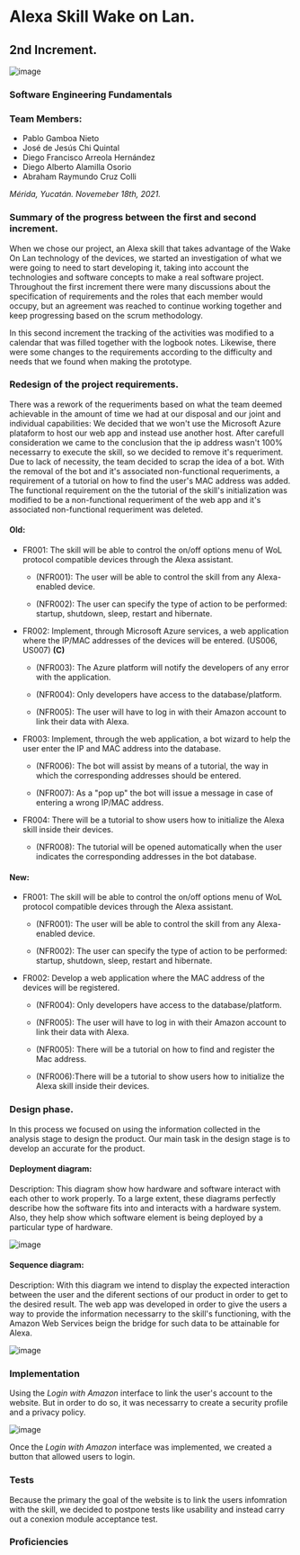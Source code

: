 # Alexa Skill Wake on Lan.

## 2nd Increment.

![image](https://i.imgur.com/SqLLo7gl.png)


### Software Engineering Fundamentals

### Team Members: 

* Pablo Gamboa Nieto
* José de Jesús Chi Quintal
* Diego Francisco Arreola Hernández
* Diego Alberto Alamilla Osorio
* Abraham Raymundo Cruz Colli


*Mérida, Yucatán. Novemeber 18th, 2021.*


### Summary of the progress between the first and second increment. 

When we chose our project, an Alexa skill that takes advantage of the Wake On Lan technology of the devices, we started an investigation of what we were going to need to start developing it, taking into account the technologies and software concepts to make a real software project.
Throughout the first increment there were many discussions about the specification of requirements and the roles that each member would occupy, but an agreement was reached to continue working together and keep progressing based on the scrum methodology.

In this second increment the tracking of the activities was modified to a calendar that was filled together with the logbook notes. Likewise, there were some changes to the requirements according to the difficulty and needs that we found when making the prototype.

### Redesign of the project requirements.

There was a rework of the requeriments based on what the team deemed achievable in the amount of time we had at our disposal and our joint and individual capabilities: We decided that we won't use the Microsoft Azure plataform to host our web app and instead use another host. After carefull consideration we came to the conclusion that the ip address wasn't 100% necessarry to execute the skill, so we decided to remove it's requeriment. Due to lack of necessity, the team decided to scrap the idea of a bot. With the
removal of the bot and it's associated non-functional requeriments, a requirement of a tutorial on how to find the user's MAC address was added. The functional requirement on the the tutorial of the skill's initialization was modified to be a non-functional requeriment of the web app and it's associated non-functional requeriment was deleted.

#### Old:

* FR001: The skill will be able to control the on/off options menu of WoL protocol compatible devices through the Alexa assistant. 

   * (NFR001): The user will be able to control the skill from any Alexa-enabled device. 

   * (NFR002): The user can specify the type of action to be performed: startup, shutdown, sleep, restart and hibernate. 

* FR002: Implement, through Microsoft Azure services, a web application where the IP/MAC addresses of the devices will be entered. 
(US006, US007) **(C)**

   * (NFR003): The Azure platform will notify the developers of any error with the application. 
   
   * (NFR004): Only developers have access to the database/platform. 
   
   * (NFR005): The user will have to log in with their Amazon account to link their data with Alexa. 

* FR003: Implement, through the web application, a bot wizard to help the user enter the IP and MAC address into the database.  

   * (NFR006): The bot will assist by means of a tutorial, the way in which the corresponding addresses should be entered. 

   * (NFR007): As a "pop up" the bot will issue a message in case of entering a wrong IP/MAC address. 

* FR004: There will be a tutorial to show users how to initialize the Alexa skill inside their devices.

   * (NFR008): The tutorial will be opened automatically when the user indicates the corresponding addresses in the bot database. 

#### New:

* FR001: The skill will be able to control the on/off options menu of WoL protocol compatible devices through the Alexa assistant. 

  * (NFR001): The user will be able to control the skill from any Alexa-enabled device. 

  * (NFR002): The user can specify the type of action to be performed: startup, shutdown, sleep, restart and hibernate. 

* FR002: Develop a web application where the MAC address of the devices will be registered. 

  * (NFR004): Only developers have access to the database/platform. 

  * (NFR005): The user will have to log in with their Amazon account to link their data with Alexa. 

  * (NFR005): There will be a tutorial on how to find and register the Mac address.

  * (NFR006):There will be a tutorial to show users how to initialize the Alexa skill inside their devices. 

### Design phase.

In this process we focused on using the information collected in the analysis stage to design the product. Our main task in the design stage is to develop an accurate for the product.

#### Deployment diagram:
Description: This diagram show how hardware and software interact with each other to work properly. To a large extent, these diagrams perfectly describe how the software fits into and interacts with a hardware system. Also, they help show which software element is being deployed by a particular type of hardware.


![image](https://i.imgur.com/IKyvIJ3.png)

#### Sequence diagram:
Description: With this diagram we intend to display the expected interaction between the user and the diferent sections of our product in order to get to the desired result.
The web app was developed in order to give the users a way to provide the information necessarry to the skill's functioning, with the Amazon Web Services beign the bridge for 
such data to be attainable for Alexa.




![image](https://i.imgur.com/fVA3fTc.png)

### Implementation

Using the *Login with Amazon* interface to link the user's account to the website. But in order to do so, it was necessarry to create a security profile and a privacy policy.

![image](https://i.imgur.com/MvuSnHQ.png)

Once the *Login with Amazon* interface was implemented, we created a button that allowed users to login.

### Tests

Because the primary the goal of the website is to link the users infomration with the skill, we decided to postpone tests like usability and instead carry out a conexion module acceptance test.

### Proficiencies
